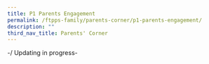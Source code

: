 ```yaml
---
title: P1 Parents Engagement
permalink: /ftpps-family/parents-corner/p1-parents-engagement/
description: ""
third_nav_title: Parents' Corner
---
```

-/ Updating in progress-